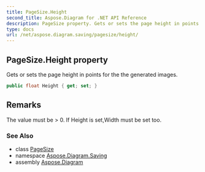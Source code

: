```yaml
---
title: PageSize.Height
second_title: Aspose.Diagram for .NET API Reference
description: PageSize property. Gets or sets the page height in points for the the generated images
type: docs
url: /net/aspose.diagram.saving/pagesize/height/
---
```

## PageSize.Height property

Gets or sets the page height in points for the the generated images.

```csharp
public float Height { get; set; }
```

## Remarks

The value must be &gt; 0. If Height is set,Width must be set too.

### See Also

* class [PageSize](../)
* namespace [Aspose.Diagram.Saving](../../pagesize/)
* assembly [Aspose.Diagram](../../../)


